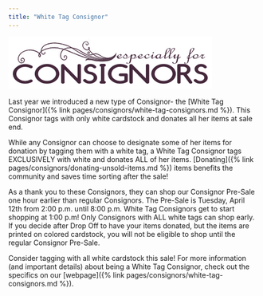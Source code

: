 ```yaml
---
title: "White Tag Consignor"
---
```


![](/img/blog/especiallyForConsignors.png)

Last year we introduced a new type of Consignor- the [White Tag Consignor]({% link pages/consignors/white-tag-consignors.md %}). This Consignor tags with only white cardstock and donates all her items at sale end.

While any Consignor can choose to designate some of her items for donation by tagging them with a white tag, a White Tag Consignor tags EXCLUSIVELY with white and donates ALL of her items. [Donating]({% link pages/consignors/donating-unsold-items.md %}) items benefits the community and saves time sorting after the sale!

As a thank you to these Consignors, they can shop our Consignor Pre-Sale one hour earlier than regular Consignors. The Pre-Sale is Tuesday, April 12th from 2:00 p.m. until 8:00 p.m. White Tag Consignors get to start shopping at 1:00 p.m! Only Consignors with ALL white tags can shop early. If you decide after Drop Off to have your items donated, but the items are printed on colored cardstock, you will not be eligible to shop until the regular Consignor Pre-Sale.

Consider tagging with all white cardstock this sale! For more information (and important details) about being a White Tag Consignor, check out the specifics on our [webpage]({% link pages/consignors/white-tag-consignors.md %}).
